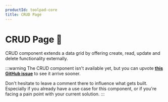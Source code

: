 ```yaml
---
productId: toolpad-core
title: CRUD Page
---
```


# CRUD Page 🚧

<p class="description">CRUD component extends a data grid by offering create, read, update and delete functionality externally.</p>

:::warning
The CRUD component isn't available yet, but you can upvote [**this GitHub issue**](https://github.com/mui/toolpad/issues/4146) to see it arrive sooner.

Don't hesitate to leave a comment there to influence what gets built.
Especially if you already have a use case for this component, or if you're facing a pain point with your current solution.
:::
